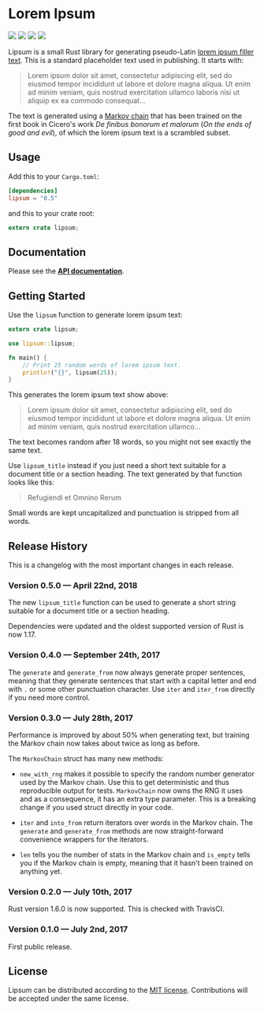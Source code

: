 # Lorem Ipsum

[![](https://img.shields.io/crates/v/lipsum.svg)][crates-io]
[![](https://docs.rs/lipsum/badge.svg)][api-docs]
[![](https://travis-ci.org/mgeisler/lipsum.svg?branch=master)][travis-ci]
[![](https://ci.appveyor.com/api/projects/status/github/mgeisler/lipsum?branch=master&svg=true)][appveyor]

Lipsum is a small Rust library for generating pseudo-Latin [lorem
ipsum filler text][lorem ipsum]. This is a standard placeholder text
used in publishing. It starts with:

> Lorem ipsum dolor sit amet, consectetur adipiscing elit, sed do
> eiusmod tempor incididunt ut labore et dolore magna aliqua. Ut enim
> ad minim veniam, quis nostrud exercitation ullamco laboris nisi ut
> aliquip ex ea commodo consequat…

The text is generated using a [Markov chain] that has been trained on
the first book in Cicero's work *De finibus bonorum et malorum* (*On
the ends of good and evil*), of which the lorem ipsum text is a
scrambled subset.

## Usage

Add this to your `Cargo.toml`:
```toml
[dependencies]
lipsum = "0.5"
```

and this to your crate root:
```rust
extern crate lipsum;
```


## Documentation

Please see the **[API documentation][api-docs]**.


## Getting Started

Use the `lipsum` function to generate lorem ipsum text:
```rust
extern crate lipsum;

use lipsum::lipsum;

fn main() {
    // Print 25 random words of lorem ipsum text.
    println!("{}", lipsum(25));
}
```

This generates the lorem ipsum text show above:

> Lorem ipsum dolor sit amet, consectetur adipiscing elit, sed do
> eiusmod tempor incididunt ut labore et dolore magna aliqua. Ut enim
> ad minim veniam, quis nostrud exercitation ullamco…

The text becomes random after 18 words, so you might not see exactly
the same text.

Use `lipsum_title` instead if you just need a short text suitable for
a document title or a section heading. The text generated by that
function looks like this:

> Refugiendi et Omnino Rerum

Small words are kept uncapitalized and punctuation is stripped from
all words.


## Release History

This is a changelog with the most important changes in each release.

### Version 0.5.0 — April 22nd, 2018

The new `lipsum_title` function can be used to generate a short string
suitable for a document title or a section heading.

Dependencies were updated and the oldest supported version of Rust is
now 1.17.

### Version 0.4.0 — September 24th, 2017

The `generate` and `generate_from` now always generate proper
sentences, meaning that they generate sentences that start with a
capital letter and end with `.` or some other punctuation character.
Use `iter` and `iter_from` directly if you need more control.

### Version 0.3.0 — July 28th, 2017

Performance is improved by about 50% when generating text, but
training the Markov chain now takes about twice as long as before.

The `MarkovChain` struct has many new methods:

* `new_with_rng` makes it possible to specify the random number
  generator used by the Markov chain. Use this to get deterministic
  and thus reproducible output for tests. `MarkovChain` now owns the
  RNG it uses and as a consequence, it has an extra type parameter.
  This is a breaking change if you used struct directly in your code.

* `iter` and `into_from` return iterators over words in the Markov
  chain. The `generate` and `generate_from` methods are now
  straight-forward convenience wrappers for the iterators.

* `len` tells you the number of stats in the Markov chain and
  `is_empty` tells you if the Markov chain is empty, meaning that it
  hasn't been trained on anything yet.

### Version 0.2.0 — July 10th, 2017

Rust version 1.6.0 is now supported. This is checked with TravisCI.

### Version 0.1.0 — July 2nd, 2017

First public release.


## License

Lipsum can be distributed according to the [MIT license][mit].
Contributions will be accepted under the same license.


[crates-io]: https://crates.io/crates/lipsum
[api-docs]: https://docs.rs/lipsum/
[lorem ipsum]: https://en.wikipedia.org/wiki/Lorem_ipsum
[Markov chain]: https://en.wikipedia.org/wiki/Markov_chain
[travis-ci]: https://travis-ci.org/mgeisler/lipsum
[appveyor]: https://ci.appveyor.com/project/mgeisler/lipsum
[mit]: LICENSE
